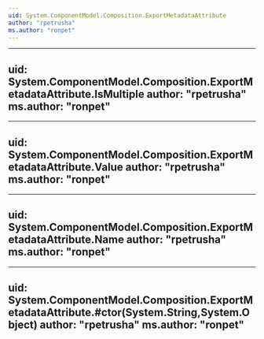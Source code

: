 ```yaml
---
uid: System.ComponentModel.Composition.ExportMetadataAttribute
author: "rpetrusha"
ms.author: "ronpet"
---
```


---
uid: System.ComponentModel.Composition.ExportMetadataAttribute.IsMultiple
author: "rpetrusha"
ms.author: "ronpet"
---

---
uid: System.ComponentModel.Composition.ExportMetadataAttribute.Value
author: "rpetrusha"
ms.author: "ronpet"
---

---
uid: System.ComponentModel.Composition.ExportMetadataAttribute.Name
author: "rpetrusha"
ms.author: "ronpet"
---

---
uid: System.ComponentModel.Composition.ExportMetadataAttribute.#ctor(System.String,System.Object)
author: "rpetrusha"
ms.author: "ronpet"
---
